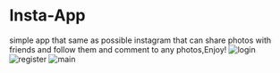 # Insta-App
simple app that same as possible instagram that can share photos with friends and follow them and comment to any photos,Enjoy!
![login](https://user-images.githubusercontent.com/34996617/56949028-24b6b000-6b32-11e9-84cd-53dfc2f804e0.png)
![register](https://user-images.githubusercontent.com/34996617/56949031-26807380-6b32-11e9-80a2-a8d342ee0771.png)
![main](https://user-images.githubusercontent.com/34996617/56949035-284a3700-6b32-11e9-995d-34ed727890b1.png)
